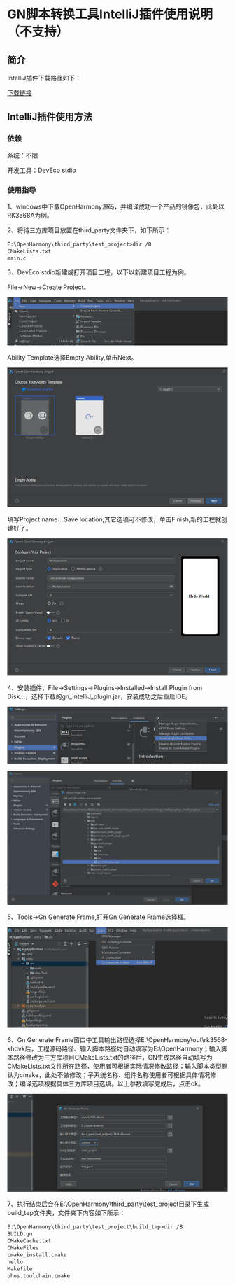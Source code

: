 # GN脚本转换工具IntelliJ插件使用说明（不支持）

## 简介

IntelliJ插件下载路径如下：

[下载链接](暂无)               

## IntelliJ插件使用方法

### 依赖

系统：不限

开发工具：DevEco stdio

### 使用指导

1、windows中下载OpenHarmony源码，并编译成功一个产品的镜像包，此处以RK3568A为例。

2、将待三方库项目放置在third_party文件夹下，如下所示：

	E:\OpenHarmony\third_party\test_project>dir /B
	CMakeLists.txt
	main.c

3、DevEco stdio新建或打开项目工程，以下以新建项目工程为例。

File->New->Create Project。

![](../figures/DevEco_step_newFile.png)

Ability Template选择Empty Ability,单击Next。

![](../figures/DevEco_step_firstNext.png)

填写Project name、Save location,其它选项可不修改，单击Finish,新的工程就创建好了。

![](../figures/DevEco_step_finish.png)

4、安装插件，File->Settings->Plugins->Installed->Install Plugin from Disk...，选择下载的gn_IntelliJ_plugin.jar，安装成功之后重启IDE。

![](../figures/DevEco_step_pluginsOk.png)

![](../figures/DevEco_step_applyPlugins.png)

5、Tools->Gn Generate Frame,打开Gn Generate Frame选择框。

![](../figures/DevEco_step_gn.png)

6、Gn Generate Frame窗口中工具输出路径选择E:\OpenHarmony\out\rk3568-khdvk后，工程源码路径、输入脚本路径均自动填写为E:\OpenHarmony；输入脚本路径修改为三方库项目CMakeLists.txt的路径后，GN生成路径自动填写为CMakeLists.txt文件所在路径，使用者可根据实际情况修改路径；输入脚本类型默认为cmake，此处不做修改；子系统名称、组件名称使用者可根据具体情况修改；编译选项根据具体三方库项目选填。以上参数填写完成后，点击ok。

![](../figures/DevEco_step_gn_ok.png)

7、执行结束后会在E:\OpenHarmony\third_party\test_project目录下生成build_tep文件夹，文件夹下内容如下所示：

	E:\OpenHarmony\third_party\test_project\build_tmp>dir /B
	BUILD.gn
	CMakeCache.txt
	CMakeFiles
	cmake_install.cmake
	hello
	Makefile
	ohos.toolchain.cmake


